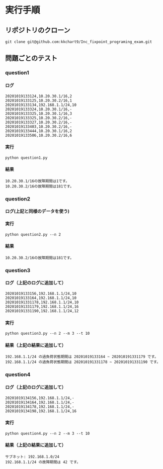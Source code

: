 # 実行手順


## リポジトリのクローン
```angular2html
git clone git@github.com:kkchart9/Inc_fixpoint_programing_exam.git
```

## 問題ごとのテスト

### question1

#### ログ
```angular2html
20201019133124,10.20.30.1/16,2
20201019133125,10.20.30.2/16,1
20201019133134,192.168.1.1/24,10
20201019133324,10.20.30.1/16,-
20201019133325,10.20.30.1/16,3
20201019133325,10.20.30.2/16,-
20201019133327,10.20.30.2/16,-
20201019133403,10.20.30.2/16,-
20201019133444,10.20.30.1/16,2
20201019133506,10.20.30.2/16,6
```

#### 実行
```angular2html
python question1.py
```

#### 結果
```angular2html
10.20.30.1/16の故障期間は1です。
10.20.30.2/16の故障期間は181です。
```

### question2
#### ログ(上記と同様のデータを使う)
#### 実行
```angular2html
python question2.py --n 2
```

#### 結果
```angular2html
10.20.30.2/16の故障期間は181です。
```

### question3
#### ログ（上記のログに追加して）
```angular2html
20201019133156,192.168.1.1/24,10
20201019133164,192.168.1.1/24,10
202010191331178,192.168.1.1/24,10
202010191331179,192.168.1.1/24,16
202010191331190,192.168.1.1/24,12
```
#### 実行
```angular2html
python question3.py --n 2 --m 3 --t 10
```

#### 結果（上記の結果に追加して）
```angular2html
192.168.1.1/24 の過負荷状態期間は 20201019133164 ~ 202010191331179 です。
192.168.1.1/24 の過負荷状態期間は 202010191331178 ~ 202010191331190 です。
```

### question4
#### ログ（上記のログに追加して）
```angular2html
20201019134156,192.168.1.1/24,-
20201019134164,192.168.1.1/24,-
20201019134178,192.168.1.1/24,-
20201019134198,192.168.1.1/24,16
```
#### 実行
```angular2html
python question4.py --n 2 --m 3 --t 10
```

#### 結果（上記の結果に追加して）
```angular2html
サブネット: 192.168.1.0/24
192.168.1.1/24 の故障期間は 42 です。
```